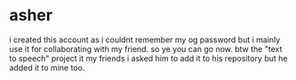 # asher
i created this account as i couldnt remember my og password but i mainly use it for collaborating with my friend.
so ye
you can go now.
btw the "text to speech" project it my friends i asked him to add it to his repository but he added it to mine too.
